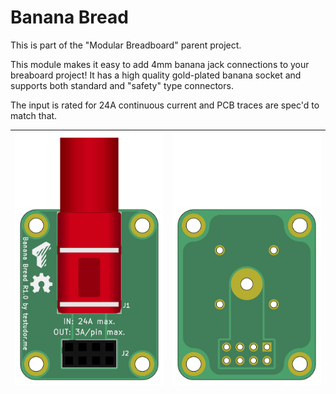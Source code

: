 # Banana Bread

This is part of the "Modular Breadboard" parent project.

This module makes it easy to add 4mm banana jack connections to your breaboard project! It has a high quality gold-plated banana socket and supports both standard and "safety" type connectors. 

The input is rated for 24A continuous current and PCB traces are spec'd to match that.

| ![Alt text](./images/front.png) | ![Alt text](./images/back.png) |
|:---:|:---:|